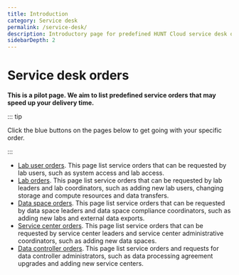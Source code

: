 ```yaml
---
title: Introduction
category: Service desk
permalink: /service-desk/
description: Introductory page for predefined HUNT Cloud service desk orders.
sidebarDepth: 2
---
```


# Service desk orders

**This is a pilot page. We aim to list predefined service orders that may speed up your delivery time.**

::: tip

Click the blue buttons on the pages below to get going with your specific order.

:::

* [Lab user orders](/service-desk/user-orders). This page list service orders that can be requested by lab users, such as system access and lab access.
* [Lab orders](/service-desk/lab-orders). This page list service orders that can be requested by lab leaders and lab coordinators, such as adding new lab users, changing storage and compute resources and data transfers.
* [Data space orders](/service-desk/data-space-orders). This page list service orders that can be requested by data space leaders and data space compliance coordinators, such as adding new labs and external data exports.
* [Service center orders](/service-desk/service-center-orders). This page list service orders that can be requested by service center leaders and service center administrative coordinators, such as adding new data spaces.
* [Data controller orders](/service-desk/data-controller-orders/). This page list service orders and requests for data controller administrators, such as data processing agreement upgrades and adding new service centers.
